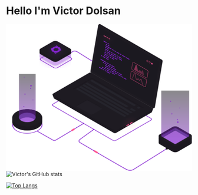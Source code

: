 # Hello I'm Victor Dolsan

<img src = "./img/computador.svg" align = "right">

![Victor's GitHub stats](https://github-readme-stats.vercel.app/api?username=VictorDolzan&show_icons=true&theme=maroongold)

[![Top Langs](https://github-readme-stats.vercel.app/api/top-langs/?username=VictorDolzan&theme=maroongold&layout=compact)](https://github.com/anuraghazra/github-readme-stats)